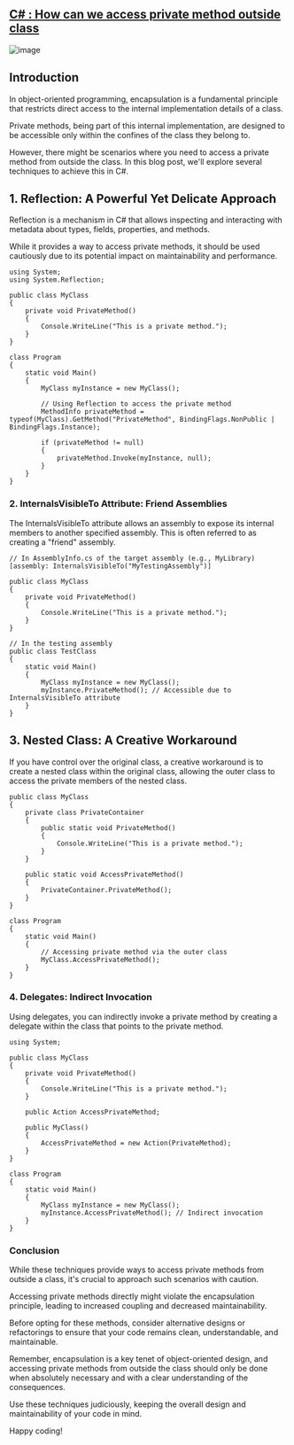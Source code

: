 

## [C# : How can we access private method outside class](https://dotnet-fullstack-dev.blogspot.com/2020/08/c-access-private-method-outside-class.html)

![image](https://github.com/user-attachments/assets/15532420-e0d5-4c5f-8443-1b5d6abf26db)

## Introduction
In object-oriented programming, encapsulation is a fundamental principle that restricts direct access to the internal implementation details of a class. 

Private methods, being part of this internal implementation, are designed to be accessible only within the confines of the class they belong to.

However, there might be scenarios where you need to access a private method from outside the class. In this blog post, we'll explore several techniques to achieve this in C#.

## 1. Reflection: A Powerful Yet Delicate Approach
Reflection is a mechanism in C# that allows inspecting and interacting with metadata about types, fields, properties, and methods. 

While it provides a way to access private methods, it should be used cautiously due to its potential impact on maintainability and performance.
```
using System;
using System.Reflection;

public class MyClass
{
    private void PrivateMethod()
    {
        Console.WriteLine("This is a private method.");
    }
}

class Program
{
    static void Main()
    {
        MyClass myInstance = new MyClass();

        // Using Reflection to access the private method
        MethodInfo privateMethod = typeof(MyClass).GetMethod("PrivateMethod", BindingFlags.NonPublic | BindingFlags.Instance);

        if (privateMethod != null)
        {
            privateMethod.Invoke(myInstance, null);
        }
    }
}
```
### 2. InternalsVisibleTo Attribute: Friend Assemblies
The InternalsVisibleTo attribute allows an assembly to expose its internal members to another specified assembly. This is often referred to as creating a "friend" assembly.
```
// In AssemblyInfo.cs of the target assembly (e.g., MyLibrary)
[assembly: InternalsVisibleTo("MyTestingAssembly")]

public class MyClass
{
    private void PrivateMethod()
    {
        Console.WriteLine("This is a private method.");
    }
}

// In the testing assembly
public class TestClass
{
    static void Main()
    {
        MyClass myInstance = new MyClass();
        myInstance.PrivateMethod(); // Accessible due to InternalsVisibleTo attribute
    }
}
```
## 3. Nested Class: A Creative Workaround
If you have control over the original class, a creative workaround is to create a nested class within the original class, allowing the outer class to access the private members of the nested class.
```
public class MyClass
{
    private class PrivateContainer
    {
        public static void PrivateMethod()
        {
            Console.WriteLine("This is a private method.");
        }
    }

    public static void AccessPrivateMethod()
    {
        PrivateContainer.PrivateMethod();
    }
}

class Program
{
    static void Main()
    {
        // Accessing private method via the outer class
        MyClass.AccessPrivateMethod();
    }
}
```
### 4. Delegates: Indirect Invocation
Using delegates, you can indirectly invoke a private method by creating a delegate within the class that points to the private method.
```
using System;

public class MyClass
{
    private void PrivateMethod()
    {
        Console.WriteLine("This is a private method.");
    }

    public Action AccessPrivateMethod;

    public MyClass()
    {
        AccessPrivateMethod = new Action(PrivateMethod);
    }
}

class Program
{
    static void Main()
    {
        MyClass myInstance = new MyClass();
        myInstance.AccessPrivateMethod(); // Indirect invocation
    }
}
```
### Conclusion
While these techniques provide ways to access private methods from outside a class, it's crucial to approach such scenarios with caution. 

Accessing private methods directly might violate the encapsulation principle, leading to increased coupling and decreased maintainability.

Before opting for these methods, consider alternative designs or refactorings to ensure that your code remains clean, understandable, and maintainable.

Remember, encapsulation is a key tenet of object-oriented design, and accessing private methods from outside the class should only be done when absolutely necessary and with a clear understanding of the consequences.

Use these techniques judiciously, keeping the overall design and maintainability of your code in mind. 

Happy coding!
